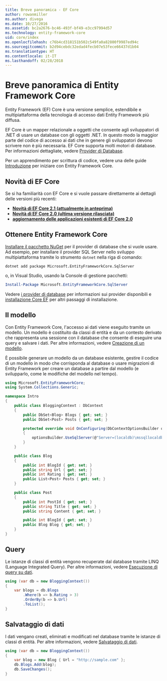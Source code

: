 ```yaml
---
title: Breve panoramica - EF Core
author: rowanmiller
ms.author: divega
ms.date: 10/27/2016
ms.assetid: bc2a2676-bc46-493f-bf49-e3cc97994d57
ms.technology: entity-framework-core
uid: core/index
ms.openlocfilehash: c76b4cd318151b502c549fa0a82800f9987ed94c
ms.sourcegitcommit: b2d94cebdc32edad4fecb07e53fece66437d1b04
ms.translationtype: HT
ms.contentlocale: it-IT
ms.lasthandoff: 02/28/2018
---
```

# <a name="entity-framework-core-quick-overview"></a>Breve panoramica di Entity Framework Core

Entity Framework (EF) Core è una versione semplice, estendibile e multipiattaforma della tecnologia di accesso dati Entity Framework più diffusa.

EF Core è un mapper relazionale a oggetti che consente agli sviluppatori di .NET di usare un database con gli oggetti .NET. In questo modo la maggior parte del codice di accesso ai dati che in genere gli sviluppatori devono scrivere non è più necessaria. EF Core supporta molti motori di database. Per informazioni dettagliate, vedere [Provider di Database](providers/index.md).

Per un apprendimento per scrittura di codice, vedere una delle guide [Introduzione](get-started/index.md) per iniziare con Entity Framework Core.

## <a name="what-is-new-in-ef-core"></a>Novità di EF Core

Se si ha familiarità con EF Core e si vuole passare direttamente ai dettagli delle versioni più recenti:

- **[Novità di EF Core 2.1 (attualmente in anteprima)](xref:core/what-is-new/ef-core-2.1)**
- **[Novità di EF Core 2.0 (ultima versione rilasciata)](xref:core/what-is-new/ef-core-2.0)**
- **[aggiornamento delle applicazioni esistenti di EF Core 2.0](xref:core/miscellaneous/1x-2x-upgrade)**


## <a name="get-entity-framework-core"></a>Ottenere Entity Framework Core

[Installare il pacchetto NuGet](https://docs.nuget.org/ndocs/quickstart/use-a-package) per il provider di database che si vuole usare. Ad esempio, per installare il provider SQL Server nello sviluppo multipiattaforma tramite lo strumento `dotnet` nella riga di comando:

``` Console
dotnet add package Microsoft.EntityFrameworkCore.SqlServer
```

o, in Visual Studio, usando la Console di gestione pacchetti:

``` PowerShell
Install-Package Microsoft.EntityFrameworkCore.SqlServer
```
Vedere [i provider di database](providers/index.md) per informazioni sui provider disponibili e [installazione Core EF](get-started/install/index.md) per altri passaggi di installazione.

## <a name="the-model"></a>Il modello

Con Entity Framework Core, l'accesso ai dati viene eseguito tramite un modello. Un modello è costituito da classi di entità e da un contesto derivato che rappresenta una sessione con il database che consente di eseguire una query e salvare i dati. Per altre informazioni, vedere [Creazione di un modello](modeling/index.md).

È possibile generare un modello da un database esistente, gestire il codice di un modello in modo che corrisponda al database o usare migrazioni di Entity Framework per creare un database a partire dal modello (e svilupparlo, come le modifiche del modello nel tempo).

``` csharp
using Microsoft.EntityFrameworkCore;
using System.Collections.Generic;

namespace Intro
{
    public class BloggingContext : DbContext
    {
        public DbSet<Blog> Blogs { get; set; }
        public DbSet<Post> Posts { get; set; }

        protected override void OnConfiguring(DbContextOptionsBuilder optionsBuilder)
        {
            optionsBuilder.UseSqlServer(@"Server=(localdb)\mssqllocaldb;Database=MyDatabase;Trusted_Connection=True;");
        }
    }

    public class Blog
    {
        public int BlogId { get; set; }
        public string Url { get; set; }
        public int Rating { get; set; }
        public List<Post> Posts { get; set; }
    }

    public class Post
    {
        public int PostId { get; set; }
        public string Title { get; set; }
        public string Content { get; set; }

        public int BlogId { get; set; }
        public Blog Blog { get; set; }
    }
}
```

## <a name="querying"></a>Query

Le istanze di classi di entità vengono recuperate dal database tramite LINQ (Language Integrated Query). Per altre informazioni, vedere [Esecuzione di query su dati](querying/index.md).

``` csharp
using (var db = new BloggingContext())
{
    var blogs = db.Blogs
        .Where(b => b.Rating > 3)
        .OrderBy(b => b.Url)
        .ToList();
}
```

## <a name="saving-data"></a>Salvataggio di dati

I dati vengano creati, eliminati e modificati nel database tramite le istanze di classi di entità. Per altre informazioni, vedere [Salvataggio di dati](saving/index.md).

``` csharp
using (var db = new BloggingContext())
{
    var blog = new Blog { Url = "http://sample.com" };
    db.Blogs.Add(blog);
    db.SaveChanges();
}
```
